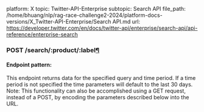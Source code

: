 platform: X
topic: Twitter-API-Enterprise
subtopic: Search API
file_path: /home/bhuang/nlp/rag-race-challenge2-2024/platform-docs-versions/X_Twitter-API-Enterprise/Search API.md
url: https://developer.twitter.com/en/docs/twitter-api/enterprise/search-api/api-reference/enterprise-search

### POST /search/:product/:label[¶](#post-search-product-label "Permalink to this headline")

#### Endpoint pattern:

This endpoint returns data for the specified query and time period. If a time period is not specified the time parameters will default to the last 30 days. Note: This functionality can also be accomplished using a GET request, instead of a POST, by encoding the parameters described below into the URL.